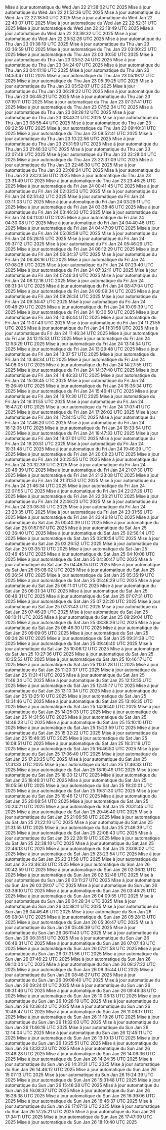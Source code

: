 Mise à jour automatique du Wed Jan 22 21:38:02 UTC 2025
Mise à jour automatique du Wed Jan 22 21:52:26 UTC 2025
Mise à jour automatique du Wed Jan 22 22:18:50 UTC 2025
Mise à jour automatique du Wed Jan 22 22:40:07 UTC 2025
Mise à jour automatique du Wed Jan 22 22:52:31 UTC 2025
Mise à jour automatique du Wed Jan 22 23:18:49 UTC 2025
Mise à jour automatique du Wed Jan 22 23:39:32 UTC 2025
Mise à jour automatique du Wed Jan 22 23:52:26 UTC 2025
Mise à jour automatique du Thu Jan 23 01:38:10 UTC 2025
Mise à jour automatique du Thu Jan 23 02:36:59 UTC 2025
Mise à jour automatique du Thu Jan 23 03:00:23 UTC 2025
Mise à jour automatique du Thu Jan 23 03:30:50 UTC 2025
Mise à jour automatique du Thu Jan 23 03:52:24 UTC 2025
Mise à jour automatique du Thu Jan 23 04:24:07 UTC 2025
Mise à jour automatique du Thu Jan 23 04:41:16 UTC 2025
Mise à jour automatique du Thu Jan 23 04:53:47 UTC 2025
Mise à jour automatique du Thu Jan 23 05:19:17 UTC 2025
Mise à jour automatique du Thu Jan 23 05:39:25 UTC 2025
Mise à jour automatique du Thu Jan 23 05:52:07 UTC 2025
Mise à jour automatique du Thu Jan 23 06:28:22 UTC 2025
Mise à jour automatique du Thu Jan 23 06:45:21 UTC 2025
Mise à jour automatique du Thu Jan 23 07:19:11 UTC 2025
Mise à jour automatique du Thu Jan 23 07:37:41 UTC 2025
Mise à jour automatique du Thu Jan 23 07:52:34 UTC 2025
Mise à jour automatique du Thu Jan 23 08:26:12 UTC 2025
Mise à jour automatique du Thu Jan 23 08:43:11 UTC 2025
Mise à jour automatique du Thu Jan 23 08:55:44 UTC 2025
Mise à jour automatique du Thu Jan 23 09:22:59 UTC 2025
Mise à jour automatique du Thu Jan 23 09:40:31 UTC 2025
Mise à jour automatique du Thu Jan 23 09:52:41 UTC 2025
Mise à jour automatique du Thu Jan 23 10:22:56 UTC 2025
Mise à jour automatique du Thu Jan 23 21:31:59 UTC 2025
Mise à jour automatique du Thu Jan 23 21:46:32 UTC 2025
Mise à jour automatique du Thu Jan 23 22:07:49 UTC 2025
Mise à jour automatique du Thu Jan 23 22:28:04 UTC 2025
Mise à jour automatique du Thu Jan 23 22:37:09 UTC 2025
Mise à jour automatique du Thu Jan 23 22:46:30 UTC 2025
Mise à jour automatique du Thu Jan 23 23:08:24 UTC 2025
Mise à jour automatique du Thu Jan 23 23:23:56 UTC 2025
Mise à jour automatique du Thu Jan 23 23:31:49 UTC 2025
Mise à jour automatique du Thu Jan 23 23:46:25 UTC 2025
Mise à jour automatique du Fri Jan 24 00:41:45 UTC 2025
Mise à jour automatique du Fri Jan 24 02:03:53 UTC 2025
Mise à jour automatique du Fri Jan 24 02:51:42 UTC 2025
Mise à jour automatique du Fri Jan 24 03:11:03 UTC 2025
Mise à jour automatique du Fri Jan 24 03:29:11 UTC 2025
Mise à jour automatique du Fri Jan 24 03:38:46 UTC 2025
Mise à jour automatique du Fri Jan 24 03:46:33 UTC 2025
Mise à jour automatique du Fri Jan 24 04:11:00 UTC 2025
Mise à jour automatique du Fri Jan 24 04:30:08 UTC 2025
Mise à jour automatique du Fri Jan 24 04:40:46 UTC 2025
Mise à jour automatique du Fri Jan 24 04:47:09 UTC 2025
Mise à jour automatique du Fri Jan 24 05:08:58 UTC 2025
Mise à jour automatique du Fri Jan 24 05:28:15 UTC 2025
Mise à jour automatique du Fri Jan 24 05:37:12 UTC 2025
Mise à jour automatique du Fri Jan 24 05:46:29 UTC 2025
Mise à jour automatique du Fri Jan 24 06:12:29 UTC 2025
Mise à jour automatique du Fri Jan 24 06:34:37 UTC 2025
Mise à jour automatique du Fri Jan 24 06:48:16 UTC 2025
Mise à jour automatique du Fri Jan 24 07:08:28 UTC 2025
Mise à jour automatique du Fri Jan 24 07:23:40 UTC 2025
Mise à jour automatique du Fri Jan 24 07:32:11 UTC 2025
Mise à jour automatique du Fri Jan 24 07:46:34 UTC 2025
Mise à jour automatique du Fri Jan 24 08:12:16 UTC 2025
Mise à jour automatique du Fri Jan 24 08:31:34 UTC 2025
Mise à jour automatique du Fri Jan 24 08:47:04 UTC 2025
Mise à jour automatique du Fri Jan 24 09:09:34 UTC 2025
Mise à jour automatique du Fri Jan 24 09:26:34 UTC 2025
Mise à jour automatique du Fri Jan 24 09:34:47 UTC 2025
Mise à jour automatique du Fri Jan 24 09:46:29 UTC 2025
Mise à jour automatique du Fri Jan 24 10:09:39 UTC 2025
Mise à jour automatique du Fri Jan 24 10:30:50 UTC 2025
Mise à jour automatique du Fri Jan 24 10:46:44 UTC 2025
Mise à jour automatique du Fri Jan 24 11:07:43 UTC 2025
Mise à jour automatique du Fri Jan 24 11:21:55 UTC 2025
Mise à jour automatique du Fri Jan 24 11:31:58 UTC 2025
Mise à jour automatique du Fri Jan 24 11:46:34 UTC 2025
Mise à jour automatique du Fri Jan 24 12:15:53 UTC 2025
Mise à jour automatique du Fri Jan 24 12:53:29 UTC 2025
Mise à jour automatique du Fri Jan 24 13:14:54 UTC 2025
Mise à jour automatique du Fri Jan 24 13:29:48 UTC 2025
Mise à jour automatique du Fri Jan 24 13:37:57 UTC 2025
Mise à jour automatique du Fri Jan 24 13:46:34 UTC 2025
Mise à jour automatique du Fri Jan 24 14:08:05 UTC 2025
Mise à jour automatique du Fri Jan 24 14:27:55 UTC 2025
Mise à jour automatique du Fri Jan 24 14:37:40 UTC 2025
Mise à jour automatique du Fri Jan 24 14:46:33 UTC 2025
Mise à jour automatique du Fri Jan 24 15:08:45 UTC 2025
Mise à jour automatique du Fri Jan 24 15:26:49 UTC 2025
Mise à jour automatique du Fri Jan 24 15:35:34 UTC 2025
Mise à jour automatique du Fri Jan 24 15:46:41 UTC 2025
Mise à jour automatique du Fri Jan 24 16:10:30 UTC 2025
Mise à jour automatique du Fri Jan 24 16:31:55 UTC 2025
Mise à jour automatique du Fri Jan 24 16:47:20 UTC 2025
Mise à jour automatique du Fri Jan 24 17:07:41 UTC 2025
Mise à jour automatique du Fri Jan 24 17:26:02 UTC 2025
Mise à jour automatique du Fri Jan 24 17:34:15 UTC 2025
Mise à jour automatique du Fri Jan 24 17:46:20 UTC 2025
Mise à jour automatique du Fri Jan 24 18:12:05 UTC 2025
Mise à jour automatique du Fri Jan 24 18:33:54 UTC 2025
Mise à jour automatique du Fri Jan 24 18:47:33 UTC 2025
Mise à jour automatique du Fri Jan 24 19:07:01 UTC 2025
Mise à jour automatique du Fri Jan 24 19:20:51 UTC 2025
Mise à jour automatique du Fri Jan 24 19:31:48 UTC 2025
Mise à jour automatique du Fri Jan 24 19:46:29 UTC 2025
Mise à jour automatique du Fri Jan 24 20:09:23 UTC 2025
Mise à jour automatique du Fri Jan 24 20:25:55 UTC 2025
Mise à jour automatique du Fri Jan 24 20:32:39 UTC 2025
Mise à jour automatique du Fri Jan 24 20:46:39 UTC 2025
Mise à jour automatique du Fri Jan 24 21:07:30 UTC 2025
Mise à jour automatique du Fri Jan 24 21:23:08 UTC 2025
Mise à jour automatique du Fri Jan 24 21:31:53 UTC 2025
Mise à jour automatique du Fri Jan 24 21:46:34 UTC 2025
Mise à jour automatique du Fri Jan 24 22:07:55 UTC 2025
Mise à jour automatique du Fri Jan 24 22:27:29 UTC 2025
Mise à jour automatique du Fri Jan 24 22:36:21 UTC 2025
Mise à jour automatique du Fri Jan 24 22:46:23 UTC 2025
Mise à jour automatique du Fri Jan 24 23:08:30 UTC 2025
Mise à jour automatique du Fri Jan 24 23:23:35 UTC 2025
Mise à jour automatique du Fri Jan 24 23:31:59 UTC 2025
Mise à jour automatique du Fri Jan 24 23:46:18 UTC 2025
Mise à jour automatique du Sat Jan 25 00:40:39 UTC 2025
Mise à jour automatique du Sat Jan 25 01:57:57 UTC 2025
Mise à jour automatique du Sat Jan 25 02:36:40 UTC 2025
Mise à jour automatique du Sat Jan 25 02:56:14 UTC 2025
Mise à jour automatique du Sat Jan 25 03:10:54 UTC 2025
Mise à jour automatique du Sat Jan 25 03:26:52 UTC 2025
Mise à jour automatique du Sat Jan 25 03:35:12 UTC 2025
Mise à jour automatique du Sat Jan 25 03:46:45 UTC 2025
Mise à jour automatique du Sat Jan 25 04:10:08 UTC 2025
Mise à jour automatique du Sat Jan 25 04:30:47 UTC 2025
Mise à jour automatique du Sat Jan 25 04:46:15 UTC 2025
Mise à jour automatique du Sat Jan 25 05:08:02 UTC 2025
Mise à jour automatique du Sat Jan 25 05:26:54 UTC 2025
Mise à jour automatique du Sat Jan 25 05:35:19 UTC 2025
Mise à jour automatique du Sat Jan 25 05:46:29 UTC 2025
Mise à jour automatique du Sat Jan 25 06:11:01 UTC 2025
Mise à jour automatique du Sat Jan 25 06:31:34 UTC 2025
Mise à jour automatique du Sat Jan 25 06:46:31 UTC 2025
Mise à jour automatique du Sat Jan 25 07:07:31 UTC 2025
Mise à jour automatique du Sat Jan 25 07:22:20 UTC 2025
Mise à jour automatique du Sat Jan 25 07:31:43 UTC 2025
Mise à jour automatique du Sat Jan 25 07:46:29 UTC 2025
Mise à jour automatique du Sat Jan 25 08:10:11 UTC 2025
Mise à jour automatique du Sat Jan 25 08:29:04 UTC 2025
Mise à jour automatique du Sat Jan 25 08:38:26 UTC 2025
Mise à jour automatique du Sat Jan 25 08:46:30 UTC 2025
Mise à jour automatique du Sat Jan 25 09:09:05 UTC 2025
Mise à jour automatique du Sat Jan 25 09:24:28 UTC 2025
Mise à jour automatique du Sat Jan 25 09:31:38 UTC 2025
Mise à jour automatique du Sat Jan 25 09:46:40 UTC 2025
Mise à jour automatique du Sat Jan 25 10:08:12 UTC 2025
Mise à jour automatique du Sat Jan 25 10:27:36 UTC 2025
Mise à jour automatique du Sat Jan 25 10:35:53 UTC 2025
Mise à jour automatique du Sat Jan 25 10:46:17 UTC 2025
Mise à jour automatique du Sat Jan 25 11:07:28 UTC 2025
Mise à jour automatique du Sat Jan 25 11:20:37 UTC 2025
Mise à jour automatique du Sat Jan 25 11:31:41 UTC 2025
Mise à jour automatique du Sat Jan 25 11:46:34 UTC 2025
Mise à jour automatique du Sat Jan 25 12:13:55 UTC 2025
Mise à jour automatique du Sat Jan 25 12:45:17 UTC 2025
Mise à jour automatique du Sat Jan 25 13:10:34 UTC 2025
Mise à jour automatique du Sat Jan 25 13:25:10 UTC 2025
Mise à jour automatique du Sat Jan 25 13:31:46 UTC 2025
Mise à jour automatique du Sat Jan 25 13:46:35 UTC 2025
Mise à jour automatique du Sat Jan 25 14:06:40 UTC 2025
Mise à jour automatique du Sat Jan 25 14:25:03 UTC 2025
Mise à jour automatique du Sat Jan 25 14:31:56 UTC 2025
Mise à jour automatique du Sat Jan 25 14:46:23 UTC 2025
Mise à jour automatique du Sat Jan 25 15:10:10 UTC 2025
Mise à jour automatique du Sat Jan 25 15:23:59 UTC 2025
Mise à jour automatique du Sat Jan 25 15:32:22 UTC 2025
Mise à jour automatique du Sat Jan 25 15:46:35 UTC 2025
Mise à jour automatique du Sat Jan 25 16:08:51 UTC 2025
Mise à jour automatique du Sat Jan 25 16:31:19 UTC 2025
Mise à jour automatique du Sat Jan 25 16:46:50 UTC 2025
Mise à jour automatique du Sat Jan 25 17:06:40 UTC 2025
Mise à jour automatique du Sat Jan 25 17:23:25 UTC 2025
Mise à jour automatique du Sat Jan 25 17:31:33 UTC 2025
Mise à jour automatique du Sat Jan 25 17:46:33 UTC 2025
Mise à jour automatique du Sat Jan 25 18:10:49 UTC 2025
Mise à jour automatique du Sat Jan 25 18:30:12 UTC 2025
Mise à jour automatique du Sat Jan 25 18:46:31 UTC 2025
Mise à jour automatique du Sat Jan 25 19:05:56 UTC 2025
Mise à jour automatique du Sat Jan 25 19:20:01 UTC 2025
Mise à jour automatique du Sat Jan 25 19:31:30 UTC 2025
Mise à jour automatique du Sat Jan 25 19:46:12 UTC 2025
Mise à jour automatique du Sat Jan 25 20:08:54 UTC 2025
Mise à jour automatique du Sat Jan 25 20:24:21 UTC 2025
Mise à jour automatique du Sat Jan 25 20:31:45 UTC 2025
Mise à jour automatique du Sat Jan 25 20:46:40 UTC 2025
Mise à jour automatique du Sat Jan 25 21:06:58 UTC 2025
Mise à jour automatique du Sat Jan 25 21:22:10 UTC 2025
Mise à jour automatique du Sat Jan 25 21:31:55 UTC 2025
Mise à jour automatique du Sat Jan 25 21:46:39 UTC 2025
Mise à jour automatique du Sat Jan 25 22:08:43 UTC 2025
Mise à jour automatique du Sat Jan 25 22:28:19 UTC 2025
Mise à jour automatique du Sat Jan 25 22:38:10 UTC 2025
Mise à jour automatique du Sat Jan 25 22:46:13 UTC 2025
Mise à jour automatique du Sat Jan 25 23:08:02 UTC 2025
Mise à jour automatique du Sat Jan 25 23:23:54 UTC 2025
Mise à jour automatique du Sat Jan 25 23:31:58 UTC 2025
Mise à jour automatique du Sat Jan 25 23:46:33 UTC 2025
Mise à jour automatique du Sun Jan 26 00:42:59 UTC 2025
Mise à jour automatique du Sun Jan 26 02:06:12 UTC 2025
Mise à jour automatique du Sun Jan 26 02:52:48 UTC 2025
Mise à jour automatique du Sun Jan 26 03:11:27 UTC 2025
Mise à jour automatique du Sun Jan 26 03:29:07 UTC 2025
Mise à jour automatique du Sun Jan 26 03:39:10 UTC 2025
Mise à jour automatique du Sun Jan 26 03:46:25 UTC 2025
Mise à jour automatique du Sun Jan 26 04:09:55 UTC 2025
Mise à jour automatique du Sun Jan 26 04:28:34 UTC 2025
Mise à jour automatique du Sun Jan 26 04:38:11 UTC 2025
Mise à jour automatique du Sun Jan 26 04:46:46 UTC 2025
Mise à jour automatique du Sun Jan 26 05:08:04 UTC 2025
Mise à jour automatique du Sun Jan 26 05:28:13 UTC 2025
Mise à jour automatique du Sun Jan 26 05:36:47 UTC 2025
Mise à jour automatique du Sun Jan 26 05:46:39 UTC 2025
Mise à jour automatique du Sun Jan 26 06:11:43 UTC 2025
Mise à jour automatique du Sun Jan 26 06:31:51 UTC 2025
Mise à jour automatique du Sun Jan 26 06:46:31 UTC 2025
Mise à jour automatique du Sun Jan 26 07:07:43 UTC 2025
Mise à jour automatique du Sun Jan 26 07:21:58 UTC 2025
Mise à jour automatique du Sun Jan 26 07:31:56 UTC 2025
Mise à jour automatique du Sun Jan 26 07:46:22 UTC 2025
Mise à jour automatique du Sun Jan 26 08:10:04 UTC 2025
Mise à jour automatique du Sun Jan 26 08:27:22 UTC 2025
Mise à jour automatique du Sun Jan 26 08:35:44 UTC 2025
Mise à jour automatique du Sun Jan 26 08:46:27 UTC 2025
Mise à jour automatique du Sun Jan 26 09:08:40 UTC 2025
Mise à jour automatique du Sun Jan 26 09:24:01 UTC 2025
Mise à jour automatique du Sun Jan 26 09:31:46 UTC 2025
Mise à jour automatique du Sun Jan 26 09:46:38 UTC 2025
Mise à jour automatique du Sun Jan 26 10:08:13 UTC 2025
Mise à jour automatique du Sun Jan 26 10:28:19 UTC 2025
Mise à jour automatique du Sun Jan 26 10:36:42 UTC 2025
Mise à jour automatique du Sun Jan 26 10:46:47 UTC 2025
Mise à jour automatique du Sun Jan 26 11:06:17 UTC 2025
Mise à jour automatique du Sun Jan 26 11:19:26 UTC 2025
Mise à jour automatique du Sun Jan 26 11:32:03 UTC 2025
Mise à jour automatique du Sun Jan 26 11:46:16 UTC 2025
Mise à jour automatique du Sun Jan 26 12:14:04 UTC 2025
Mise à jour automatique du Sun Jan 26 12:45:11 UTC 2025
Mise à jour automatique du Sun Jan 26 13:10:13 UTC 2025
Mise à jour automatique du Sun Jan 26 13:25:51 UTC 2025
Mise à jour automatique du Sun Jan 26 13:32:23 UTC 2025
Mise à jour automatique du Sun Jan 26 13:46:28 UTC 2025
Mise à jour automatique du Sun Jan 26 14:06:36 UTC 2025
Mise à jour automatique du Sun Jan 26 14:24:35 UTC 2025
Mise à jour automatique du Sun Jan 26 14:31:31 UTC 2025
Mise à jour automatique du Sun Jan 26 14:46:12 UTC 2025
Mise à jour automatique du Sun Jan 26 15:07:13 UTC 2025
Mise à jour automatique du Sun Jan 26 15:24:39 UTC 2025
Mise à jour automatique du Sun Jan 26 15:31:48 UTC 2025
Mise à jour automatique du Sun Jan 26 15:46:28 UTC 2025
Mise à jour automatique du Sun Jan 26 16:08:37 UTC 2025
Mise à jour automatique du Sun Jan 26 16:28:38 UTC 2025
Mise à jour automatique du Sun Jan 26 16:39:06 UTC 2025
Mise à jour automatique du Sun Jan 26 16:46:37 UTC 2025
Mise à jour automatique du Sun Jan 26 17:07:13 UTC 2025
Mise à jour automatique du Sun Jan 26 17:25:21 UTC 2025
Mise à jour automatique du Sun Jan 26 17:34:11 UTC 2025
Mise à jour automatique du Sun Jan 26 17:47:09 UTC 2025
Mise à jour automatique du Sun Jan 26 18:10:40 UTC 2025
